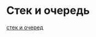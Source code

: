 # Стек и очередь
[стек и очеред](https://drive.google.com/file/d/1PcUevLNKziTw_8kohbTNbzt56u5zNEvU/view?usp=share_link) 